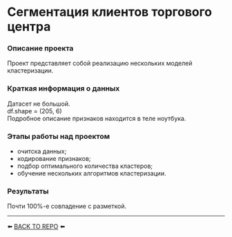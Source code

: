 # Сегментация клиентов торгового центра

### Описание проекта    
Проект представляет собой реализацию нескольких моделей кластеризации.

### Краткая информация о данных
Датасет не большой.  
df.shape = (205, 6)  
Подробное описание признаков находится в теле ноутбука.

### Этапы работы над проектом  
* очитска данных;
* кодирование признаков;
* подбор оптимального количества кластеров;
* обучение нескольких алгоритмов кластеризации.

### Результаты 
Почти 100%-е совпадение с разметкой.

---

⬅️ [BACK TO REPO](https://github.com/Akialema/PROJECTS.EDU/tree/main) ⬅️